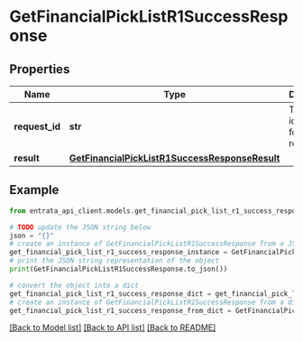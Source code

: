 # GetFinancialPickListR1SuccessResponse


## Properties

Name | Type | Description | Notes
------------ | ------------- | ------------- | -------------
**request_id** | **str** | The unique identifier for the request. | 
**result** | [**GetFinancialPickListR1SuccessResponseResult**](GetFinancialPickListR1SuccessResponseResult.md) |  | 

## Example

```python
from entrata_api_client.models.get_financial_pick_list_r1_success_response import GetFinancialPickListR1SuccessResponse

# TODO update the JSON string below
json = "{}"
# create an instance of GetFinancialPickListR1SuccessResponse from a JSON string
get_financial_pick_list_r1_success_response_instance = GetFinancialPickListR1SuccessResponse.from_json(json)
# print the JSON string representation of the object
print(GetFinancialPickListR1SuccessResponse.to_json())

# convert the object into a dict
get_financial_pick_list_r1_success_response_dict = get_financial_pick_list_r1_success_response_instance.to_dict()
# create an instance of GetFinancialPickListR1SuccessResponse from a dict
get_financial_pick_list_r1_success_response_from_dict = GetFinancialPickListR1SuccessResponse.from_dict(get_financial_pick_list_r1_success_response_dict)
```
[[Back to Model list]](../README.md#documentation-for-models) [[Back to API list]](../README.md#documentation-for-api-endpoints) [[Back to README]](../README.md)


